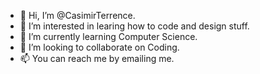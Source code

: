 - 👋 Hi, I’m @CasimirTerrence. 
- 👀 I’m interested in learing how to code and design stuff. 
- 🌱 I’m currently learning Computer Science. 
- 💞️ I’m looking to collaborate on Coding. 
- 📫 You can reach me by emailing me. 

<!---
CasimirTerrence/CasimirTerrence is a ✨ special ✨ repository because its `README.md` (this file) appears on your GitHub profile.
You can click the Preview link to take a look at your changes.
--->
